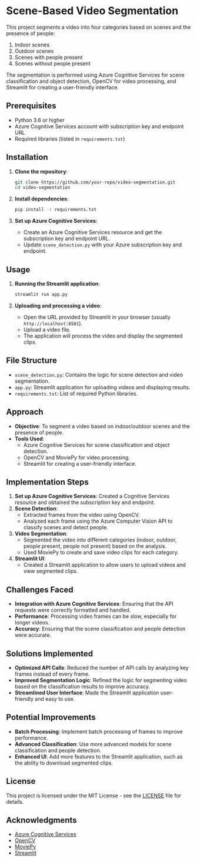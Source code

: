 # Scene-Based Video Segmentation

This project segments a video into four categories based on scenes and the presence of people:
1. Indoor scenes
2. Outdoor scenes
3. Scenes with people present
4. Scenes without people present

The segmentation is performed using Azure Cognitive Services for scene classification and object detection, OpenCV for video processing, and Streamlit for creating a user-friendly interface.

## Prerequisites

- Python 3.6 or higher
- Azure Cognitive Services account with subscription key and endpoint URL
- Required libraries (listed in `requirements.txt`)

## Installation

1. **Clone the repository**:
    ```bash
    git clone https://github.com/your-repo/video-segmentation.git
    cd video-segmentation
    ```

2. **Install dependencies**:
    ```bash
    pip install -r requirements.txt
    ```

3. **Set up Azure Cognitive Services**:
    - Create an Azure Cognitive Services resource and get the subscription key and endpoint URL.
    - Update `scene_detection.py` with your Azure subscription key and endpoint.

## Usage

1. **Running the Streamlit application**:
    ```bash
    streamlit run app.py
    ```

2. **Uploading and processing a video**:
    - Open the URL provided by Streamlit in your browser (usually `http://localhost:8501`).
    - Upload a video file.
    - The application will process the video and display the segmented clips.

## File Structure

- `scene_detection.py`: Contains the logic for scene detection and video segmentation.
- `app.py`: Streamlit application for uploading videos and displaying results.
- `requirements.txt`: List of required Python libraries.

## Approach

- **Objective**: To segment a video based on indoor/outdoor scenes and the presence of people.
- **Tools Used**:
  - Azure Cognitive Services for scene classification and object detection.
  - OpenCV and MoviePy for video processing.
  - Streamlit for creating a user-friendly interface.

## Implementation Steps

1. **Set up Azure Cognitive Services**: Created a Cognitive Services resource and obtained the subscription key and endpoint.
2. **Scene Detection**:
   - Extracted frames from the video using OpenCV.
   - Analyzed each frame using the Azure Computer Vision API to classify scenes and detect people.
3. **Video Segmentation**:
   - Segmented the video into different categories (indoor, outdoor, people present, people not present) based on the analysis.
   - Used MoviePy to create and save video clips for each category.
4. **Streamlit UI**:
   - Created a Streamlit application to allow users to upload videos and view segmented clips.

## Challenges Faced

- **Integration with Azure Cognitive Services**: Ensuring that the API requests were correctly formatted and handled.
- **Performance**: Processing video frames can be slow, especially for longer videos.
- **Accuracy**: Ensuring that the scene classification and people detection were accurate.

## Solutions Implemented

- **Optimized API Calls**: Reduced the number of API calls by analyzing key frames instead of every frame.
- **Improved Segmentation Logic**: Refined the logic for segmenting video based on the classification results to improve accuracy.
- **Streamlined User Interface**: Made the Streamlit application user-friendly and easy to use.

## Potential Improvements

- **Batch Processing**: Implement batch processing of frames to improve performance.
- **Advanced Classification**: Use more advanced models for scene classification and people detection.
- **Enhanced UI**: Add more features to the Streamlit application, such as the ability to download segmented clips.

## License

This project is licensed under the MIT License - see the [LICENSE](LICENSE) file for details.

## Acknowledgments

- [Azure Cognitive Services](https://azure.microsoft.com/en-us/services/cognitive-services/)
- [OpenCV](https://opencv.org/)
- [MoviePy](https://zulko.github.io/moviepy/)
- [Streamlit](https://streamlit.io/)
